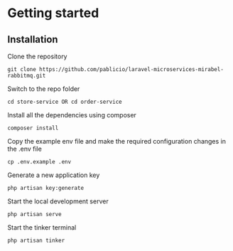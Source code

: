 # Getting started

## Installation

Clone the repository

    git clone https://github.com/pablicio/laravel-microservices-mirabel-rabbitmq.git

Switch to the repo folder

    cd store-service OR cd order-service

Install all the dependencies using composer

    composer install

Copy the example env file and make the required configuration changes in the .env file

    cp .env.example .env

Generate a new application key

    php artisan key:generate

Start the local development server

    php artisan serve
    
 Start the tinker terminal

    php artisan tinker
